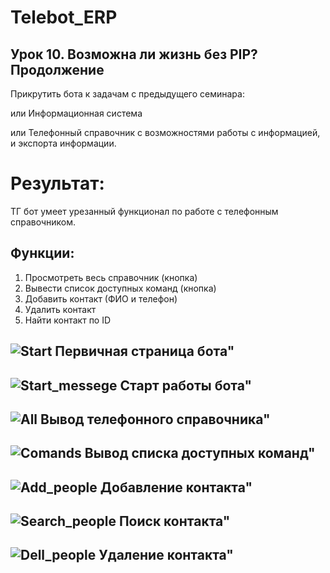 # Telebot_ERP

## Урок 10. Возможна ли жизнь без PIP? Продолжение
Прикрутить бота к задачам с предыдущего семинара:

или Информационная система

или Телефонный справочник с возможностями работы с информацией, и экспорта информации.

# Результат:
ТГ бот умеет урезанный функционал по работе с телефонным справочником.

## Функции:
1. Просмотреть весь справочник (кнопка)
2. Вывести список доступных команд (кнопка)
3. Добавить контакт (ФИО и телефон)
4. Удалить контакт
5. Найти контакт по ID

![Start](https://github.com/MamaevEA/Telebot_ERP/blob/main/Picturs/Start.png)
Первичная страница бота"
---

![Start_messege](https://github.com/MamaevEA/Telebot_ERP/blob/main/Picturs/Start_messege.png)
Старт работы бота"
---
![All](https://github.com/MamaevEA/Telebot_ERP/blob/main/Picturs/All.png)
Вывод телефонного справочника"
---
![Comands](https://github.com/MamaevEA/Telebot_ERP/blob/main/Picturs/Comands.png)
Вывод списка доступных команд"
---
![Add_people](https://github.com/MamaevEA/Telebot_ERP/blob/main/Picturs/Add_people.png)
Добавление контакта"
---
![Search_people](https://github.com/MamaevEA/Telebot_ERP/blob/main/Picturs/Add_people.png)
Поиск контакта"
---
![Dell_people](https://github.com/MamaevEA/Telebot_ERP/blob/main/Picturs/Dell_people.png)
Удаление контакта"
---